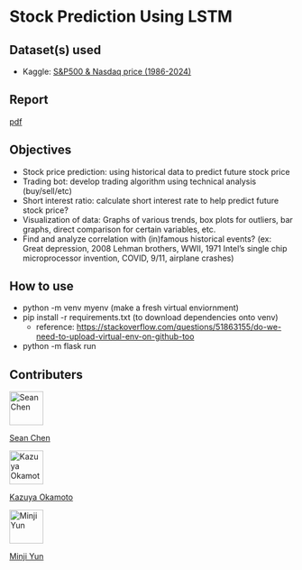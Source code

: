 # Stock Prediction Using LSTM
## Dataset(s) used
- Kaggle:
[S&P500 & Nasdaq price (1986-2024)](https://www.kaggle.com/datasets/guillemservera/sp500-nasdaq-spy-qqq-ohlcv-data/data)

## Report
[pdf](https://github.com/minjiyun02/stock-prediction/S&P_500_Prediction_Using_LSTM.pdf)

## Objectives
- Stock price prediction: using historical data to predict future stock price
- Trading bot: develop trading algorithm using technical analysis (buy/sell/etc)
- Short interest ratio: calculate short interest rate to help predict future stock price?
- Visualization of data: Graphs of various trends, box plots for outliers, bar graphs, direct comparison for certain variables, etc.
- Find and analyze correlation with (in)famous historical events? (ex: Great depression, 2008 Lehman brothers, WWII, 1971 Intel’s single chip microprocessor invention, COVID, 9/11, airplane crashes)

## How to use
- python -m venv myenv (make a fresh virtual enviornment)
- pip install -r requirements.txt (to download dependencies onto venv)
    - reference: https://stackoverflow.com/questions/51863155/do-we-need-to-upload-virtual-env-on-github-too
- python -m flask run

## Contributers
<a href="https://github.com/seanc327">
  <img src="https://github.com/seanc327.png" alt="Sean Chen" width="60px;"/>
  <p>Sean Chen</p>
</a>
<a href="https://github.com/Okamoto2023">
  <img src="https://github.com/Okamoto2023.png" alt="Kazuya Okamoto" width="60px;"/>
  <p>Kazuya Okamoto</p>
</a>
<a href="https://github.com/minjiyun02">
  <img src="https://github.com/minjiyun02.png" alt="Minji Yun" width="60px;"/>
  <p>Minji Yun</p>
</a>
